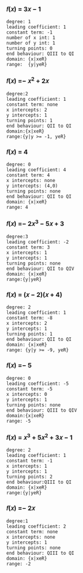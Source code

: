 ### 𝑓(𝑥) = 3𝑥 − 1 
	degree: 1
	leading coefficient: 1
	constant term: -1
	number of x int: 1
	number of y int: 1
	turning points: 0
	end behaviour: QIII to QI
	domain: {x|xeR}
	range:  {y|yeR}


### 𝑓(𝑥) =− 𝑥<sup>2</sup> + 2𝑥 
	degree:2
	leading coefficient: 1
	constant term: none
	x intercepts: 2
	y intercepts: 1
	turning points: 1
	end behaviour: QII to QI
	domain:{x|xeR}
	range:{y|y >= -1, yeR}
	
### 𝑓(𝑥) = 4 
	degree: 0
	leading coefficient: 4
	constant term: 4 
	x intercepts: none 
	y intercepts: (4,0)
	turning points: none
	end behaviour: QII to QI
	domain: {x|xeR}
	range: 4
	
### 𝑓(𝑥) =− 2𝑥<sup>3</sup> − 5𝑥 + 3 
	degree:3
	leading coefficient: -2
	constant term: 3
	x intercepts: 1
	y intercepts: 1
	turning points: none
	end behaviour: QII to QIV
	domain: {x|xeR}
	range:{y|yeR}
	
### 𝑓(𝑥) = (𝑥 − 2)(𝑥 + 4) 
	degree: 2
	leading coefficient: 1
	constant term: -8
	x intercepts: 2
	y intercepts: 1
	turning points: 1
	end behaviour: QII to QI
	domain: {x|xeR}
	range: {y|y >= -9, yeR}
	
### 𝑓(𝑥) =− 5 
	degree: 0 
	leading coefficient: -5
	constant term: -5
	x intercepts: 0
	y intercepts: 1
	turning points: none
	end behaviour: QIII to QIV
	domain:{x|xeR}
	range: -5
	
### 𝑓(𝑥) = 𝑥<sup>3</sup> + 5𝑥<sup>2</sup> + 3𝑥 − 1 
	degree: 2
	leading coefficient: 1
	constant term: -1
	x intercepts: 1
	y intercepts: 1
	turning points: 2
	end behaviour:QIII to QI
	domain: {x|xeR}
	range:{y|yeR}
	
### 𝑓(𝑥) =− 2𝑥
	degree:1
	leading coefficient: 2
	constant term: none
	x intercepts: none
	y intercepts: 1
	turning points: none
	end behaviour: QIII to QI 
	domain: {x|xeR}
	range: -2
	
